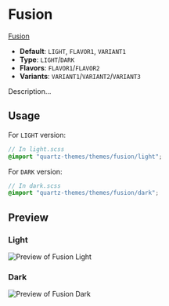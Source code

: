 # Fusion

[Fusion](https://github.com/zamsyt)

- **Default**: `LIGHT`, `FLAVOR1`, `VARIANT1`
- **Type**: `LIGHT`/`DARK`
- **Flavors**: `FLAVOR1`/`FLAVOR2`
- **Variants**: `VARIANT1`/`VARIANT2`/`VARIANT3`

Description...

## Usage

For `LIGHT` version:

```scss
// In light.scss
@import "quartz-themes/themes/fusion/light";
```

For `DARK` version:

```scss
// In dark.scss
@import "quartz-themes/themes/fusion/dark";
```

## Preview

### Light

![Preview of Fusion Light](preview-light.png)

### Dark

![Preview of Fusion Dark](preview-dark.png)
